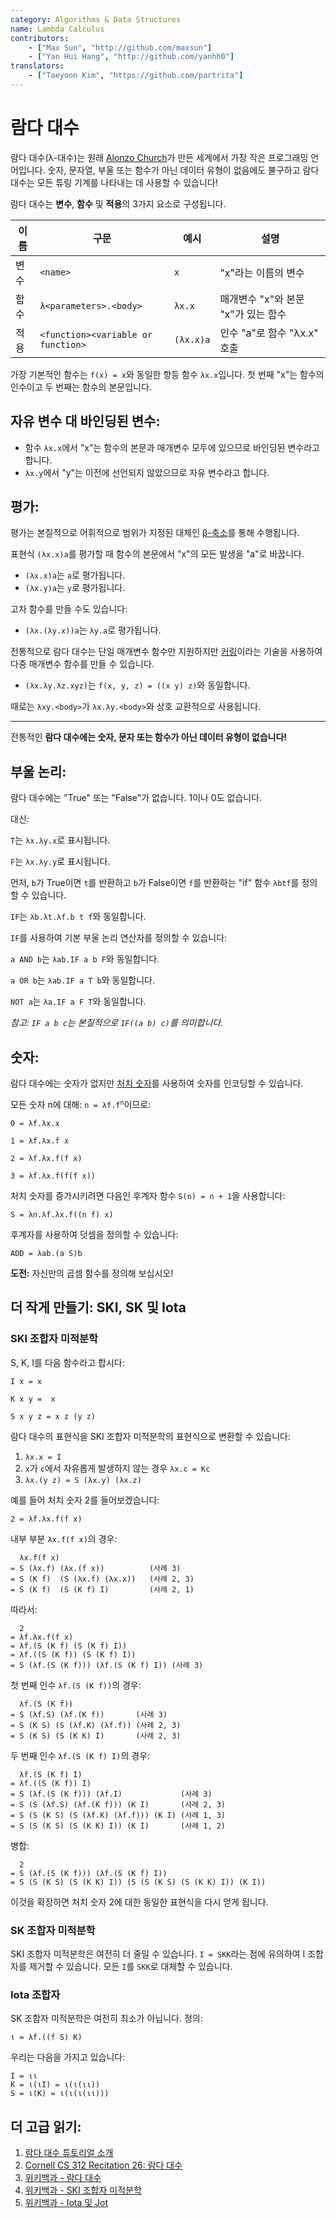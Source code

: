```yaml
---
category: Algorithms & Data Structures
name: Lambda Calculus
contributors:
    - ["Max Sun", "http://github.com/maxsun"]
    - ["Yan Hui Hang", "http://github.com/yanhh0"]
translators:
    - ["Taeyoon Kim", "https://github.com/partrita"]
---
```


# 람다 대수

람다 대수(λ-대수)는 원래 [Alonzo Church](https://en.wikipedia.org/wiki/Alonzo_Church)가 만든 세계에서 가장 작은 프로그래밍 언어입니다. 숫자, 문자열, 부울 또는 함수가 아닌 데이터 유형이 없음에도 불구하고 람다 대수는 모든 튜링 기계를 나타내는 데 사용할 수 있습니다!

람다 대수는 **변수**, **함수** 및 **적용**의 3가지 요소로 구성됩니다.


| 이름        | 구문                             | 예시   | 설명                                   |
|-------------|------------------------------------|-----------|-----------------------------------------------|
| 변수    | `<name>`                           | `x`       | "x"라는 이름의 변수                          |
| 함수    | `λ<parameters>.<body>`             | `λx.x`    | 매개변수 "x"와 본문 "x"가 있는 함수    |
| 적용 | `<function><variable or function>` | `(λx.x)a` | 인수 "a"로 함수 "λx.x" 호출 | 

가장 기본적인 함수는 `f(x) = x`와 동일한 항등 함수 `λx.x`입니다. 첫 번째 "x"는 함수의 인수이고 두 번째는 함수의 본문입니다.

## 자유 변수 대 바인딩된 변수:

- 함수 `λx.x`에서 "x"는 함수의 본문과 매개변수 모두에 있으므로 바인딩된 변수라고 합니다.
- `λx.y`에서 "y"는 이전에 선언되지 않았으므로 자유 변수라고 합니다.

## 평가:

평가는 본질적으로 어휘적으로 범위가 지정된 대체인 [β-축소](https://en.wikipedia.org/wiki/Lambda_calculus#Beta_reduction)를 통해 수행됩니다.

표현식 `(λx.x)a`를 평가할 때 함수의 본문에서 "x"의 모든 발생을 "a"로 바꿉니다.

- `(λx.x)a`는 `a`로 평가됩니다.
- `(λx.y)a`는 `y`로 평가됩니다.

고차 함수를 만들 수도 있습니다:

- `(λx.(λy.x))a`는 `λy.a`로 평가됩니다.

전통적으로 람다 대수는 단일 매개변수 함수만 지원하지만 [커링](https://en.wikipedia.org/wiki/Currying)이라는 기술을 사용하여 다중 매개변수 함수를 만들 수 있습니다.

- `(λx.λy.λz.xyz)`는 `f(x, y, z) = ((x y) z)`와 동일합니다.

때로는 `λxy.<body>`가 `λx.λy.<body>`와 상호 교환적으로 사용됩니다.

----

전통적인 **람다 대수에는 숫자, 문자 또는 함수가 아닌 데이터 유형이 없습니다!**

## 부울 논리:

람다 대수에는 "True" 또는 "False"가 없습니다. 1이나 0도 없습니다.

대신:

`T`는 `λx.λy.x`로 표시됩니다.

`F`는 `λx.λy.y`로 표시됩니다.

먼저, `b`가 True이면 `t`를 반환하고 `b`가 False이면 `f`를 반환하는 "if" 함수 `λbtf`를 정의할 수 있습니다.

`IF`는 `λb.λt.λf.b t f`와 동일합니다.

`IF`를 사용하여 기본 부울 논리 연산자를 정의할 수 있습니다:

`a AND b`는 `λab.IF a b F`와 동일합니다.

`a OR b`는 `λab.IF a T b`와 동일합니다.

`NOT a`는 `λa.IF a F T`와 동일합니다.

*참고: `IF a b c`는 본질적으로 `IF((a b) c)`를 의미합니다.* 

## 숫자:

람다 대수에는 숫자가 없지만 [처치 숫자](https://en.wikipedia.org/wiki/Church_encoding)를 사용하여 숫자를 인코딩할 수 있습니다.

모든 숫자 n에 대해: <code>n = λf.f<sup>n</sup></code>이므로:

`0 = λf.λx.x`

`1 = λf.λx.f x`

`2 = λf.λx.f(f x)`

`3 = λf.λx.f(f(f x))`

처치 숫자를 증가시키려면 다음인 후계자 함수 `S(n) = n + 1`을 사용합니다:

`S = λn.λf.λx.f((n f) x)`

후계자를 사용하여 덧셈을 정의할 수 있습니다:

`ADD = λab.(a S)b`

**도전:** 자신만의 곱셈 함수를 정의해 보십시오!

## 더 작게 만들기: SKI, SK 및 Iota

### SKI 조합자 미적분학

S, K, I를 다음 함수라고 합시다:

`I x = x`

`K x y =  x`

`S x y z = x z (y z)`

람다 대수의 표현식을 SKI 조합자 미적분학의 표현식으로 변환할 수 있습니다:

1. `λx.x = I`
2. `x`가 `c`에서 자유롭게 발생하지 않는 경우 `λx.c = Kc`
3. `λx.(y z) = S (λx.y) (λx.z)`

예를 들어 처치 숫자 2를 들어보겠습니다:

`2 = λf.λx.f(f x)`

내부 부분 `λx.f(f x)`의 경우:

```
  λx.f(f x)
= S (λx.f) (λx.(f x))          (사례 3)
= S (K f)  (S (λx.f) (λx.x))   (사례 2, 3)
= S (K f)  (S (K f) I)         (사례 2, 1)
```

따라서:

```
  2
= λf.λx.f(f x)
= λf.(S (K f) (S (K f) I))
= λf.((S (K f)) (S (K f) I))
= S (λf.(S (K f))) (λf.(S (K f) I)) (사례 3)
```

첫 번째 인수 `λf.(S (K f))`의 경우:

```
  λf.(S (K f))
= S (λf.S) (λf.(K f))       (사례 3)
= S (K S) (S (λf.K) (λf.f)) (사례 2, 3)
= S (K S) (S (K K) I)       (사례 2, 3)
```

두 번째 인수 `λf.(S (K f) I)`의 경우:

```
  λf.(S (K f) I)
= λf.((S (K f)) I)
= S (λf.(S (K f))) (λf.I)             (사례 3)
= S (S (λf.S) (λf.(K f))) (K I)       (사례 2, 3)
= S (S (K S) (S (λf.K) (λf.f))) (K I) (사례 1, 3)
= S (S (K S) (S (K K) I)) (K I)       (사례 1, 2)
```

병합:

```
  2
= S (λf.(S (K f))) (λf.(S (K f) I))
= S (S (K S) (S (K K) I)) (S (S (K S) (S (K K) I)) (K I))
```

이것을 확장하면 처치 숫자 2에 대한 동일한 표현식을 다시 얻게 됩니다.

### SK 조합자 미적분학

SKI 조합자 미적분학은 여전히 더 줄일 수 있습니다. `I = SKK`라는 점에 유의하여 I 조합자를 제거할 수 있습니다. 모든 `I`를 `SKK`로 대체할 수 있습니다.

### Iota 조합자

SK 조합자 미적분학은 여전히 최소가 아닙니다. 정의:

```
ι = λf.((f S) K)
```

우리는 다음을 가지고 있습니다:

```
I = ιι
K = ι(ιI) = ι(ι(ιι))
S = ι(K) = ι(ι(ι(ιι)))
```

## 더 고급 읽기:

1. [람다 대수 튜토리얼 소개](http://www.inf.fu-berlin.de/lehre/WS03/alpi/lambda.pdf)
2. [Cornell CS 312 Recitation 26: 람다 대수](http://www.cs.cornell.edu/courses/cs3110/2008fa/recitations/rec26.html)
3. [위키백과 - 람다 대수](https://en.wikipedia.org/wiki/Lambda_calculus)
4. [위키백과 - SKI 조합자 미적분학](https://en.wikipedia.org/wiki/SKI_combinator_calculus)
5. [위키백과 - Iota 및 Jot](https://en.wikipedia.org/wiki/Iota_and_Jot)